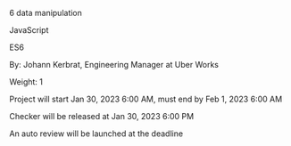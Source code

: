 6 data manipulation

JavaScript

ES6

 By: Johann Kerbrat, Engineering Manager at Uber Works

 Weight: 1

 Project will start Jan 30, 2023 6:00 AM, must end by Feb 1, 2023 6:00 AM

 Checker will be released at Jan 30, 2023 6:00 PM

 An auto review will be launched at the deadline
